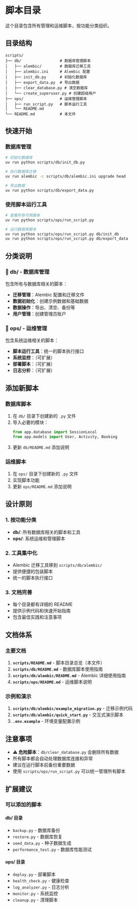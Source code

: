 # 脚本目录

这个目录包含所有管理和运维脚本，按功能分类组织。

## 目录结构

```
scripts/
├── db/                 # 数据库管理脚本
│   ├── alembic/        # 数据库迁移工具
│   ├── alembic.ini     # Alembic 配置
│   ├── init_db.py      # 初始化数据库
│   ├── export_data.py  # 导出数据
│   ├── clear_database.py # 清空数据库
│   └── create_superuser.py # 创建超级用户
├── ops/                # 运维管理脚本
│   ├── run_script.py   # 脚本运行工具
│   └── README.md
└── README.md           # 本文件
```

## 快速开始

### 数据库管理

```bash
# 初始化数据库
uv run python scripts/db/init_db.py

# 执行数据库迁移
uv run alembic -c scripts/db/alembic.ini upgrade head

# 导出数据
uv run python scripts/db/export_data.py
```

### 使用脚本运行工具

```bash
# 查看所有可用脚本
uv run python scripts/ops/run_script.py

# 运行数据库脚本
uv run python scripts/ops/run_script.py db/init_db
uv run python scripts/ops/run_script.py db/export_data
```

## 分类说明

### 📁 db/ - 数据库管理

包含所有与数据库相关的脚本：
- **迁移管理**：Alembic 配置和迁移文件
- **数据初始化**：创建示例数据和基础数据
- **数据操作**：导出、清空、备份等
- **用户管理**：创建管理员账户

### 📁 ops/ - 运维管理

包含系统运维相关的脚本：
- **脚本运行工具**：统一的脚本执行接口
- **系统监控**：（可扩展）
- **部署脚本**：（可扩展）
- **日志分析**：（可扩展）

## 添加新脚本

### 数据库脚本

1. 在 `db/` 目录下创建新的 `.py` 文件
2. 导入必要的模块：
   ```python
   from app.database import SessionLocal
   from app.models import User, Activity, Booking
   ```
3. 更新 `db/README.md` 添加说明

### 运维脚本

1. 在 `ops/` 目录下创建新的 `.py` 文件
2. 实现脚本功能
3. 更新 `ops/README.md` 添加说明

## 设计原则

### 1. 按功能分类
- **db/**: 所有数据库相关的脚本和工具
- **ops/**: 系统运维和管理脚本

### 2. 工具集中化
- Alembic 迁移工具移到 `scripts/db/alembic/`
- 提供便捷的包装脚本
- 统一的脚本执行接口

### 3. 文档完善
- 每个目录都有详细的 README
- 提供示例代码和快速开始指南
- 包含最佳实践和注意事项

## 文档体系

### 主要文档
1. **`scripts/README.md`** - 脚本目录总览（本文件）
2. **`scripts/db/README.md`** - 数据库脚本使用指南
3. **`scripts/db/alembic/README.md`** - Alembic 详细使用指南
4. **`scripts/ops/README.md`** - 运维脚本说明

### 示例和演示
1. **`scripts/db/alembic/example_migration.py`** - 迁移示例代码
2. **`scripts/db/alembic/quick_start.py`** - 交互式演示脚本
3. **`.env.example`** - 环境变量配置示例

## 注意事项

- ⚠️ **危险脚本**：`db/clear_database.py` 会删除所有数据
- 所有脚本都会自动处理数据库连接和异常
- 建议在运行脚本前备份重要数据
- 使用 `scripts/ops/run_script.py` 可以统一管理所有脚本

## 扩展建议

### 可以添加的脚本

#### db/ 目录
- `backup.py` - 数据库备份
- `restore.py` - 数据库恢复
- `seed_data.py` - 种子数据生成
- `performance_test.py` - 数据库性能测试

#### ops/ 目录
- `deploy.py` - 部署脚本
- `health_check.py` - 健康检查
- `log_analyzer.py` - 日志分析
- `monitor.py` - 系统监控
- `cleanup.py` - 清理脚本